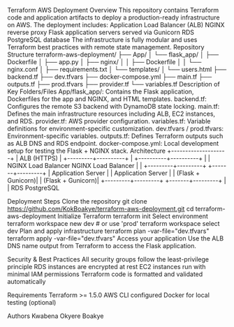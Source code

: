 Terraform AWS Deployment
Overview
This repository contains Terraform code and application artifacts to deploy a production-ready infrastructure on AWS. The deployment includes:
Application Load Balancer (ALB)
NGINX reverse proxy
Flask application servers served via Gunicorn
RDS PostgreSQL database
The infrastructure is fully modular and uses Terraform best practices with remote state management.
Repository Structure
terraform-aws-deployment/
├── App/
│   └── flask_app/
│       ├── Dockerfile
│       ├── app.py
│       ├── nginx/
│       │   ├── Dockerfile
│       │   └── nginx.conf
│       ├── requirements.txt
│       └── templates/
│           └── users.html
├── backend.tf
├── dev.tfvars
├── docker-compose.yml
├── main.tf
├── outputs.tf
├── prod.tfvars
├── provider.tf
└── variables.tf
Description of Key Folders/Files
App/flask_app/: Contains the Flask application, Dockerfiles for the app and NGINX, and HTML templates.
backend.tf: Configures the remote S3 backend with DynamoDB state locking.
main.tf: Defines the main infrastructure resources including ALB, EC2 instances, and RDS.
provider.tf: AWS provider configuration.
variables.tf: Variable definitions for environment-specific customization.
dev.tfvars / prod.tfvars: Environment-specific variables.
outputs.tf: Defines Terraform outputs such as ALB DNS and RDS endpoint.
docker-compose.yml: Local development setup for testing the Flask + NGINX stack.
Architecture
           +--------------------+
           |    ALB (HTTPS)     |
           +---------+----------+
                     |
          +----------+----------+
          |                     |
      NGINX Load Balancer   NGINX Load Balancer
          |                     |
+---------+---------+   +-------+---------+
| Application Server |   | Application Server |
|   (Flask + Gunicorn)|  |   (Flask + Gunicorn)|
+---------+---------+   +-------+---------+
          |
          |
     RDS PostgreSQL



Deployment Steps
Clone the repository
git clone https://github.com/KokBoakye/terraform-aws-deployment.git
cd terraform-aws-deployment
Initialize Terraform
terraform init
Select environment
terraform workspace new dev  # or use 'prod'
terraform workspace select dev
Plan and apply infrastructure
terraform plan -var-file="dev.tfvars"
terraform apply -var-file="dev.tfvars"
Access your application
Use the ALB DNS name output from Terraform to access the Flask application.


Security & Best Practices
All security groups follow the least-privilege principle
RDS instances are encrypted at rest
EC2 instances run with minimal IAM permissions
Terraform code is formatted and validated automatically


Requirements
Terraform >= 1.5.0
AWS CLI configured
Docker for local testing (optional)



Authors
Kwabena Okyere Boakye
